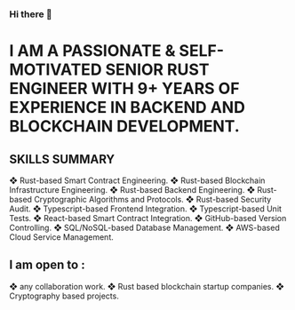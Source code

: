### Hi there 👋

# I AM A PASSIONATE & SELF-MOTIVATED SENIOR RUST ENGINEER WITH 9+ YEARS OF EXPERIENCE IN BACKEND AND BLOCKCHAIN DEVELOPMENT.

## SKILLS SUMMARY

❖	Rust-based Smart Contract Engineering.
❖	Rust-based Blockchain Infrastructure Engineering.
❖	Rust-based Backend Engineering.
❖	Rust-based Cryptographic Algorithms and Protocols.
❖	Rust-based Security Audit.
❖	Typescript-based Frontend Integration.
❖	Typescript-based Unit Tests.
❖	React-based Smart Contract Integration.
❖	GitHub-based Version Controlling.
❖	SQL/NoSQL-based Database Management.
❖	AWS-based Cloud Service Management. 

## I am open to : 

❖	any collaboration work.
❖	Rust based blockchain startup companies.
❖	Cryptography based projects. 
